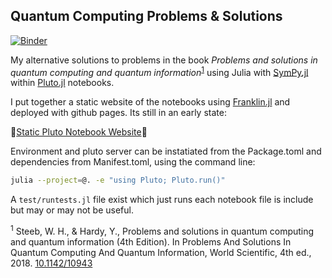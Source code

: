 
## Quantum Computing Problems & Solutions
[![Binder](https://mybinder.org/badge_logo.svg)](https://mybinder.org/v2/gh/stefanbringuier/QuantumComputingProblemsSolutions/main)

My alternative solutions to problems in the book *Problems and solutions in quantum computing and quantum information*<sup>[1](#ref1)</sup>
 using Julia with [SymPy.jl](https://github.com/JuliaPy/SymPy.jl) within [Pluto.jl](https://github.com/fonsp/Pluto.jl) notebooks.

I put together a static website of the notebooks using [Franklin.jl](franklinjl.org) and deployed with github pages. Its still in an early state:

🎈[Static Pluto Notebook Website](https://stefanbringuier.github.io/QuantumComputingProblemsSolutions/index.html)🎈


Environment and pluto server can be instatiated from the Package.toml and dependencies from Manifest.toml, using the command line:

```bash
julia --project=@. -e "using Pluto; Pluto.run()"
```

A `test/runtests.jl` file exist which just runs each notebook file is include but may or may not be useful.

<a name="ref1"><sup>1</sup></a> Steeb, W. H., & Hardy, Y., Problems and solutions in quantum computing and quantum information (4th Edition). In Problems And Solutions In Quantum Computing And Quantum Information, World Scientific, 4th ed., 2018. [10.1142/10943](https://doi.org/10.1142/10943)